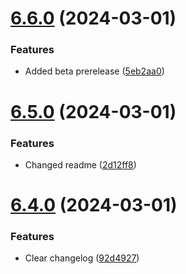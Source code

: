 # [6.6.0](https://github.com/triveon/product-sustainability/compare/v6.5.0...v6.6.0) (2024-03-01)


### Features

* Added beta prerelease ([5eb2aa0](https://github.com/triveon/product-sustainability/commit/5eb2aa08ae7c235061938bf09384698cd2a2386b))

# [6.5.0](https://github.com/triveon/product-sustainability/compare/v6.4.0...v6.5.0) (2024-03-01)


### Features

* Changed readme ([2d12ff8](https://github.com/triveon/product-sustainability/commit/2d12ff86edced86a005108298b772870151270d6))

# [6.4.0](https://github.com/triveon/product-sustainability/compare/v6.3.1...v6.4.0) (2024-03-01)


### Features

* Clear changelog ([92d4927](https://github.com/triveon/product-sustainability/commit/92d49279ae08fa10143f1ef0faab10bd3785e9fc))
